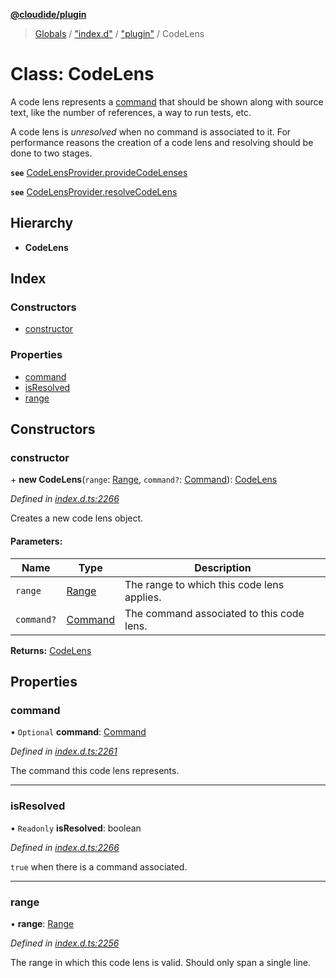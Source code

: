 **[@cloudide/plugin](../README.md)**

> [Globals](../README.md) / ["index.d"](../modules/_index_d_.md) / ["plugin"](../modules/_index_d_._plugin_.md) / CodeLens

# Class: CodeLens

A code lens represents a [command](#Command) that should be shown along with
source text, like the number of references, a way to run tests, etc.

A code lens is _unresolved_ when no command is associated to it. For performance
reasons the creation of a code lens and resolving should be done to two stages.

**`see`** [CodeLensProvider.provideCodeLenses](#CodeLensProvider.provideCodeLenses)

**`see`** [CodeLensProvider.resolveCodeLens](#CodeLensProvider.resolveCodeLens)

## Hierarchy

* **CodeLens**

## Index

### Constructors

* [constructor](_index_d_._plugin_.codelens.md#constructor)

### Properties

* [command](_index_d_._plugin_.codelens.md#command)
* [isResolved](_index_d_._plugin_.codelens.md#isresolved)
* [range](_index_d_._plugin_.codelens.md#range)

## Constructors

### constructor

\+ **new CodeLens**(`range`: [Range](_index_d_._plugin_.range.md), `command?`: [Command](../interfaces/_index_d_._plugin_.command.md)): [CodeLens](_index_d_._plugin_.codelens.md)

*Defined in [index.d.ts:2266](https://github.com/huaweicloud/cloudide-plugin-api/blob/1ab5ef8/index.d.ts#L2266)*

Creates a new code lens object.

#### Parameters:

Name | Type | Description |
------ | ------ | ------ |
`range` | [Range](_index_d_._plugin_.range.md) | The range to which this code lens applies. |
`command?` | [Command](../interfaces/_index_d_._plugin_.command.md) | The command associated to this code lens.  |

**Returns:** [CodeLens](_index_d_._plugin_.codelens.md)

## Properties

### command

• `Optional` **command**: [Command](../interfaces/_index_d_._plugin_.command.md)

*Defined in [index.d.ts:2261](https://github.com/huaweicloud/cloudide-plugin-api/blob/1ab5ef8/index.d.ts#L2261)*

The command this code lens represents.

___

### isResolved

• `Readonly` **isResolved**: boolean

*Defined in [index.d.ts:2266](https://github.com/huaweicloud/cloudide-plugin-api/blob/1ab5ef8/index.d.ts#L2266)*

`true` when there is a command associated.

___

### range

•  **range**: [Range](_index_d_._plugin_.range.md)

*Defined in [index.d.ts:2256](https://github.com/huaweicloud/cloudide-plugin-api/blob/1ab5ef8/index.d.ts#L2256)*

The range in which this code lens is valid. Should only span a single line.
